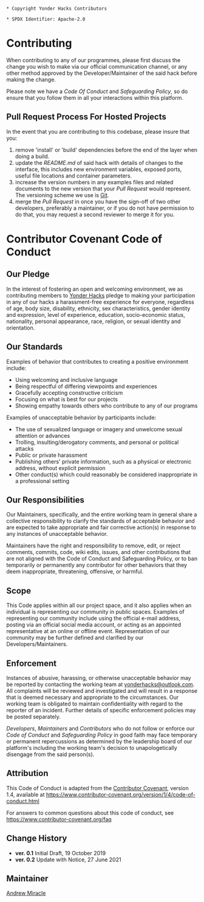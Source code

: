 `````````````````````````````````````````````

* Copyright Yonder Hacks Contributors

* SPDX Identifier: Apache-2.0

``````````````````````````````````````````````

# Contributing

When contributing to any of our programmes, please first discuss the change you wish to make via our official communication channel, or any other method approved by the Developer/Maintainer of the said hack before making the change. 

Please note we have a *Code Of Conduct* and *Safeguarding Policy*, so do ensure that you follow them in all your interactions within this platform.

## Pull Request Process For Hosted Projects

In the event that you are contributing to this codebase, please insure that you:

1. remove 'install' or 'build' dependencies before the end of the layer when doing a 
   build.
2. update the *README.md* of said hack with details of changes to the interface, this includes new environment variables, exposed ports, useful file locations and container parameters.
3. increase the version numbers in any examples files and related documents to the new version that your *Pull Request* would represent. The versioning scheme we use is [Git](http://git-scm.com/).
4. merge the *Pull Request* in once you have the sign-off of two other developers, preferably a maintainer, or if you do not have permission to do that, you may request a second reviewer to merge it for you.

# Contributor Covenant Code of Conduct

## Our Pledge

In the interest of fostering an open and welcoming environment, we as contributing members to [Yonder Hacks](https://github.com/yonderhacks) pledge to making your participation in any of our hacks a harassment-free experience for everyone, regardless of age, body size, disability, ethnicity, sex characteristics, gender identity and expression, level of experience, education, socio-economic status, nationality, personal appearance, race, religion, or sexual identity and orientation.

## Our Standards

Examples of behavior that contributes to creating a positive environment include:
* Using welcoming and inclusive language
* Being respectful of differing viewpoints and experiences
* Gracefully accepting constructive criticism
* Focusing on what is best for our projects
* Showing empathy towards others who contribute to any of our programs

Examples of unacceptable behavior by participants include:
* The use of sexualized language or imagery and unwelcome sexual attention or advances
* Trolling, insulting/derogatory comments, and personal or political attacks
* Public or private harassment
* Publishing others' private information, such as a physical or electronic address, without explicit permission
* Other conduct(s) which could reasonably be considered inappropriate in a professional setting

## Our Responsibilities

Our Maintainers, specifically, and the entire working team in general share a collective responsibility to clarify the standards of acceptable behavior and are expected to take appropriate and fair corrective action(s) in response to any instances of unacceptable behavior.

Maintainers have the right and responsibility to remove, edit, or reject comments, commits, code, wiki edits, issues, and other contributions that are not aligned with the Code of Conduct and Safeguarding Policy, or to ban temporarily or permanently any contributor for other behaviors that they deem inappropriate, threatening, offensive, or harmful.

## Scope

This Code applies within all our project space, and it also applies when an individual is representing our community in public spaces. Examples of representing our community include using the official e-mail address, posting via an official social media account, or acting as an appointed representative at an online or offline event. Representation of our community may be further defined and clarified by our Developers/Maintainers.

## Enforcement

Instances of abusive, harassing, or otherwise unacceptable behavior may be reported by contacting the working team at [yonderhacks@outlook.com](mailto://yonderhacks@outlook.com). All complaints will be reviewed and investigated and will result in a response that is deemed necessary and appropriate to the circumstances. Our working team is obligated to maintain confidentiality with regard to the reporter of an incident. Further details of specific enforcement policies may be posted separately.

*Developers*, *Maintainers* and *Contributors* who do not follow or enforce our *Code of Conduct* and *Safeguarding Policy* in good faith may face temporary or permanent repercussions as determined by the leadership board of our platform's including the working team's decision to unapologetically disengage from the said person(s).

## Attribution

This Code of Conduct is adapted from the [Contributor Covenant][homepage], version 1.4, available at https://www.contributor-covenant.org/version/1/4/code-of-conduct.html

[homepage]: https://www.contributor-covenant.org

For answers to common questions about this code of conduct, see https://www.contributor-covenant.org/faq

## Change History

- **ver. 0.1** Initial Draft, 19 October 2019
- **ver. 0.2** Update with Notice, 27 June 2021

## Maintainer

[Andrew Miracle](https://github.com/koolamusic)
